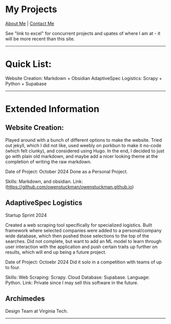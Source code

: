 # My Projects

[About Me](./README.md) | [Contact Me](./ContactMe.md)

See "link to excel" for concurrent projects and upates of where I am at - it will be more recent than this site.

---

# Quick List:

Website Creation: Markdown + Obsidian
AdaptiveSpec Logistics: Scrapy + Python + Supabase





---

# Extended Information

## Website Creation:

Played around with a bunch of different options to make the website. Tried out jekyll, which I did not like, used weebly on porkbun to make it no-code (which felt clunky), and considered using Hugo. In the end, I decided to just go with plain old markdown, and maybe add a nicer looking theme at the completion of writing the raw markdown. 

Date of Project: October 2024
Done as a Personal Project.

Skills: Markdown, and obsidian. 
Link: (https://github.com/owenstuckman/owenstuckman.github.io)

## AdaptiveSpec Logistics
Startup Sprint 2024 

Created a web scraping tool specifically for specialized logistics. Built framework where selected companies were added to a personal/company wide database, which then pushed those selections to the top of the searches. Did not complete, but want to add an ML model to learn through user interaction with the application and push certain traits up further on results, which will end up being a future project. 

Date of Project: Octoebr 2024
Did it solo in a competition with teams of up to four.

Skills: Web Scraping: Scrapy. Cloud Database: Supabase. Language: Python. 
Link: Private since I may sell this software in the future.

## Archimedes
Design Team at Virginia Tech.


---